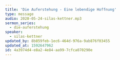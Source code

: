 ```yaml
---
title: 'Die Auferstehung - Eine lebendige Hoffnung'
type: message
audio: 2020-05-24-silas-kettner.mp3
sermon_series:
  - die-auferstehung
speaker:
  - silas-kettner
updated_by: 8b859feb-1ec6-464d-976a-9ab876f03455
updated_at: 1592647962
id: 4a3974d4-e8a2-4e84-aa99-7cfca070290e
---
```

